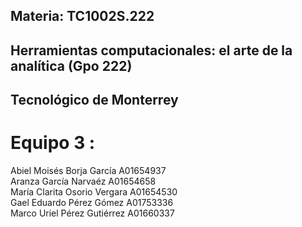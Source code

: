## Materia: TC1002S.222 <br/>
## Herramientas computacionales: el arte de la analítica (Gpo 222) <br/>
## Tecnológico de Monterrey <br/>
# Equipo 3 : <br/>
Abiel Moisés Borja García A01654937 <br/>
Aranza García Narvaéz A01654658<br/>
María Clarita Osorio Vergara A01654530<br/>
Gael Eduardo Pérez Gómez A01753336<br/>
Marco Uriel Pérez Gutiérrez A01660337<br/>
